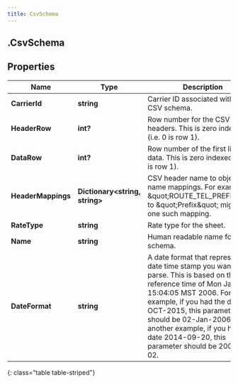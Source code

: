 ```yaml
---
title: CsvSchema
---
```

## .CsvSchema

## Properties

|Name | Type | Description | Notes|
|------------ | ------------- | ------------- | -------------|
| **CarrierId** | **string** | Carrier ID associated with this CSV schema. | [optional] |
| **HeaderRow** | **int?** | Row number for the CSV&#39;s headers.  This is zero indexed (i.e. 0 is row 1). | |
| **DataRow** | **int?** | Row number of the first line of data.  This is zero indexed (i.e. 0 is row 1). | |
| **HeaderMappings** | **Dictionary&lt;string, string&gt;** | CSV header name to object name mappings. For example, \&quot;ROUTE_TEL_PREFIX\&quot; to \&quot;Prefix\&quot; might be one such mapping. | |
| **RateType** | **string** | Rate type for the sheet. | |
| **Name** | **string** | Human readable name for schema. | |
| **DateFormat** | **string** | A date format that represents the date time stamp you want to parse. This is based on the reference time of Mon Jan 2 15:04:05 MST 2006. For example, if you had the date 13-OCT-2015, this parameter should be 02-Jan-2006. As another example, if you have the date 2014-09-20, this parameter should be 2006-01-02. | [optional] |
{: class="table table-striped"}


